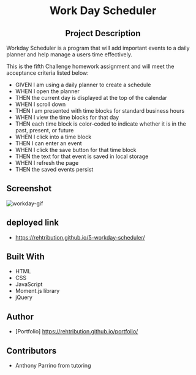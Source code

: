 <h1 align="center">Work Day Scheduler</h1>

<h2 align="center">Project Description</h2>
Workday Scheduler is a program that will add important events to a daily planner and help manage a users time effectively.

This is the fifth Challenge homework assignment and will meet the acceptance criteria listed below:

- GIVEN I am using a daily planner to create a schedule
- WHEN I open the planner
- THEN the current day is displayed at the top of the calendar
- WHEN I scroll down
- THEN I am presented with time blocks for standard business hours
- WHEN I view the time blocks for that day
- THEN each time block is color-coded to indicate whether it is in the past, present, or future
- WHEN I click into a time block
- THEN I can enter an event
- WHEN I click the save button for that time block
- THEN the text for that event is saved in local storage
- WHEN I refresh the page
- THEN the saved events persist


## Screenshot

![workday-gif](https://user-images.githubusercontent.com/92597876/144689119-a6a75b56-f84f-462e-9740-2e6abe2c149a.gif)

## deployed link
- https://rehtribution.github.io/5-workday-scheduler/

## Built With

- HTML
- CSS
- JavaScript
- Moment.js library
- jQuery

## Author

- [Portfolio] https://rehtribution.github.io/portfolio/

## Contributors

- Anthony Parrino from tutoring
